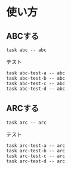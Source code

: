 # 使い方


## ABCする
```
task abc -- abc
```

テスト
```
task abc-test-a -- abc
task abc-test-b -- abc
task abc-test-c -- abc
task abc-test-d -- abc
```

## ARCする
```
task arc -- arc
```

テスト
```
task arc-test-a -- arc
task arc-test-b -- arc
task arc-test-c -- arc
task arc-test-d -- arc
```